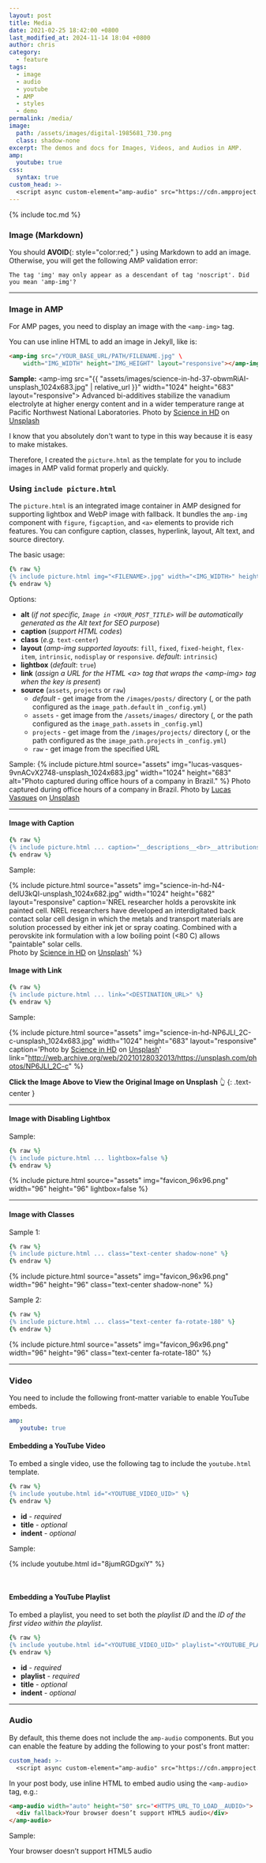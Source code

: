```yaml
---
layout: post
title: Media
date: 2021-02-25 18:42:00 +0800
last_modified_at: 2024-11-14 18:04 +0800
author: chris
category:
  - feature
tags:
  - image
  - audio
  - youtube
  - AMP
  - styles
  - demo
permalink: /media/
image:
  path: /assets/images/digital-1985681_730.png
  class: shadow-none
excerpt: The demos and docs for Images, Videos, and Audios in AMP.
amp:
  youtube: true
css:
  syntax: true
custom_head: >-
  <script async custom-element="amp-audio" src="https://cdn.ampproject.org/v0/amp-audio-0.1.js"></script>
---
```


{% include toc.md %}

### Image (Markdown)

You should **AVOID**{: style="color:red;" } using Markdown to add an image. Otherwise, you will get the following AMP validation error:

```shell
The tag 'img' may only appear as a descendant of tag 'noscript'. Did you mean 'amp-img'?
```

* * *

### Image in AMP

For AMP pages, you need to display an image with the `<amp-img>` tag.

You can use inline HTML to add an image in Jekyll, like is:

```html
<amp-img src="/YOUR_BASE_URL/PATH/FILENAME.jpg" \
    width="IMG_WIDTH" height="IMG_HEIGHT" layout="responsive"></amp-img>
```

**Sample:**
<amp-img src="{{ "assets/images/science-in-hd-37-obwmRiAI-unsplash_1024x683.jpg" | relative_url }}" width="1024" height="683" layout="responsive"></amp-img>
Advanced bi-additives stabilize the vanadium electrolyte at higher energy content and in a wider temperature range at Pacific Northwest National Laboratories.
<span>Photo by <a href="https://unsplash.com/@scienceinhd?utm_source=unsplash&amp;utm_medium=referral&amp;utm_content=creditCopyText">Science in HD</a> on <a href="https://unsplash.com/?utm_source=unsplash&amp;utm_medium=referral&amp;utm_content=creditCopyText">Unsplash</a></span>

I know that you absolutely don't want to type in this way because it is easy to make mistakes.

Therefore, I created the `picture.html` as the template for you to include images in AMP valid format properly and quickly.

### Using `include picture.html`

The `picture.html` is an integrated image container in AMP designed for supporting lightbox and WebP image with fallback. It bundles the `amp-img` component with `figure`, `figcaption`, and `<a>` elements to provide rich features. You can configure caption, classes, hyperlink, layout, Alt text, and source directory.

The basic usage:

```ruby
{% raw %}
{% include picture.html img="<FILENAME>.jpg" width="<IMG_WIDTH>" height="<IMG_HEIGHT>" %}
{% endraw %}
```

Options:

- **alt** (_if not specific, `Image in <YOUR_POST_TITLE>` will be automatically generated as the Alt text for SEO purpose_)
- **caption** (_support HTML codes_)
- **class** (_e.g._ `text-center`)
- **layout** (_amp-img supported layouts_: `fill`, `fixed`, `fixed-height`, `flex-item`, `intrinsic`, `nodisplay` or `responsive`. _default_: `intrinsic`)
- **lightbox** (_default_: `true`)
- **link** (_assign a URL for the HTML \<a\> tag that wraps the \<amp-img\> tag when the key is present_)
- **source** (`assets`, `projects` or `raw`)
  - _default_ - get image from the `/images/posts/` directory (, or the path configured as the `image_path.default` in `_config.yml`)
  - `assets` - get image from the `/assets/images/` directory (, or the path configured as the `image_path.assets` in `_config.yml`)
  - `projects` - get image from the `/images/projects/` directory (, or the path configured as the `image_path.projects` in `_config.yml`)
  - `raw` - get image from the specified URL

Sample:
{% include picture.html source="assets" img="lucas-vasques-9vnACvX2748-unsplash_1024x683.jpg" width="1024" height="683" alt="Photo captured during office hours of a company in Brazil." %}
Photo captured during office hours of a company in Brazil.
<span>Photo by <a href="https://unsplash.com/@luvqs?utm_source=unsplash&amp;utm_medium=referral&amp;utm_content=creditCopyText">Lucas Vasques</a> on <a href="https://unsplash.com/?utm_source=unsplash&amp;utm_medium=referral&amp;utm_content=creditCopyText">Unsplash</a></span>

* * *

#### Image with Caption

```ruby
{% raw %}
{% include picture.html ... caption="__descriptions__<br>__attributions__" %}
{% endraw %}
```

Sample:

{% include picture.html source="assets" img="science-in-hd-N4-deIU3kQI-unsplash_1024x682.jpg" width="1024" height="682" layout="responsive" caption='NREL researcher holds a perovskite ink painted cell. NREL researchers have developed an interdigitated back contact solar cell design in which the metals and transport materials are solution processed by either ink jet or spray coating. Combined with a perovskite ink formulation with a low boiling point (<80 C) allows "paintable" solar cells.<br><span>Photo by <a href="https://unsplash.com/@scienceinhd?utm_source=unsplash&amp;utm_medium=referral&amp;utm_content=creditCopyText">Science in HD</a> on <a href="https://unsplash.com/?utm_source=unsplash&amp;utm_medium=referral&amp;utm_content=creditCopyText">Unsplash</a></span>' %}

#### Image with Link

```ruby
{% raw %}
{% include picture.html ... link="<DESTINATION_URL>" %}
{% endraw %}
```

Sample:

{% include picture.html source="assets" img="science-in-hd-NP6JLl_2C-c-unsplash_1024x683.jpg" width="1024" height="683" layout="responsive" caption='<span>Photo by <a href="https://unsplash.com/@scienceinhd?utm_source=unsplash&amp;utm_medium=referral&amp;utm_content=creditCopyText">Science in HD</a> on <a href="http://web.archive.org/web/20210807153741/https://unsplash.com/photos/37-obwmRiAI?utm_source=unsplash&utm_medium=referral&utm_content=creditCopyText">Unsplash</a></span>' link="http://web.archive.org/web/20210128032013/https://unsplash.com/photos/NP6JLl_2C-c" %}

**Click the Image Above to View the Original Image on Unsplash** 👆
{: .text-center }

* * *

#### Image with Disabling Lightbox

Sample:

```ruby
{% raw %}
{% include picture.html ... lightbox=false %}
{% endraw %}
```

{% include picture.html source="assets" img="favicon_96x96.png" width="96" height="96" lightbox=false %}

* * *

#### Image with Classes

Sample 1:

```ruby
{% raw %}
{% include picture.html ... class="text-center shadow-none" %}
{% endraw %}
```

{% include picture.html source="assets" img="favicon_96x96.png" width="96" height="96" class="text-center shadow-none" %}

Sample 2:

```ruby
{% raw %}
{% include picture.html ... class="text-center fa-rotate-180" %}
{% endraw %}
```

{% include picture.html source="assets" img="favicon_96x96.png" width="96" height="96" class="text-center fa-rotate-180" %}

* * *

### Video

You need to include the following front-matter variable to enable YouTube embeds.

```yaml
amp:
   youtube: true
```

#### Embedding a YouTube Video

To embed a single video, use the following tag to include the `youtube.html` template.

```ruby
{% raw %}
{% include youtube.html id="<YOUTUBE_VIDEO_UID>" %}
{% endraw %}
```

- **id** - _required_
- **title** - _optional_
- **indent** - _optional_

Sample:

{% include youtube.html id="8jumRGDgxiY" %}

<br>

#### Embedding a YouTube Playlist

To embed a playlist, you need to set both the _playlist ID_ and the _ID of the first video within the playlist_.

```ruby
{% raw %}
{% include youtube.html id="<YOUTUBE_VIDEO_UID>" playlist="<YOUTUBE_PLAYLIST_UID>" %}
{% endraw %}
```

- **id** - _required_
- **playlist** - _required_
- **title** - _optional_
- **indent** - _optional_

* * *

### Audio

By default, this theme does not include the `amp-audio` components. But you can enable the feature by adding the following to your post's front matter:

```yaml
custom_head: >-
  <script async custom-element="amp-audio" src="https://cdn.ampproject.org/v0/amp-audio-0.1.js"></script>
```

In your post body, use inline HTML to embed audio using the `<amp-audio>` tag, e.g.:

```html
<amp-audio width="auto" height="50" src="<HTTPS_URL_TO_LOAD__AUDIO>">
  <div fallback>Your browser doesn’t support HTML5 audio</div>
</amp-audio>
```

Sample:
<amp-audio width="auto" height="50"
  src="https://ia801402.us.archive.org/16/items/EDIS-SRP-0197-06/EDIS-SRP-0197-06.mp3">
  <div fallback>
    <p>Your browser doesn’t support HTML5 audio</p>
  </div>
</amp-audio>

<br>
